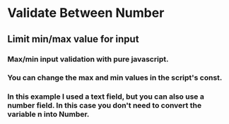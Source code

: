 # Validate Between Number

## Limit min/max value for input

### Max/min input validation with pure javascript.
### You can change the max and min values in the script's const.
### In this example I used a text field, but you can also use a number field. In this case you don't need to convert the variable n into Number.
